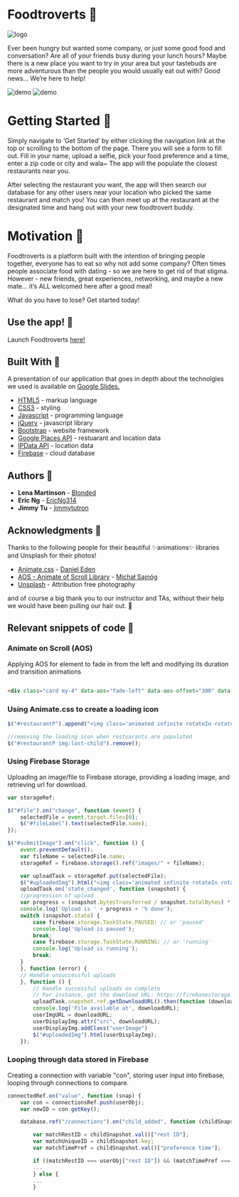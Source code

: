 # Foodtroverts :rice:
![logo](assets/images/logo.png)

Ever been hungry but wanted some company, or just some good food and conversation? Are all of your friends busy during your lunch hours? Maybe there is a new place you want to try in your area but your tastebuds are more adventurous than the people you would usually eat out with? Good news… We’re here to help!

![demo](demo1.gif)
![demo](demo2.gif)

# Getting Started :spaghetti:

Simply navigate to ‘Get Started’ by either clicking the navigation link at the top or scrolling to the bottom of the page. There you will see a form to fill out. Fill in your name, upload a selfie, pick your food preference and a time, enter a zip code or city and wala~ The app will the populate the closest restaurants near you.

After selecting the restaurant you want, the app will then search our database for any other users near your location who picked the same restaurant and match you! You can then meet up at the restaurant at the designated time and hang out with your new foodtrovert buddy.

# Motivation :stew:

Foodtroverts is a platform built with the intention of bringing people together, everyone has to eat so why not add some company? Often times people associate food with dating - so we are here to get rid of that stigma. However - new friends, great experiences, networking, and maybe a new mate… it’s ALL welcomed here after a good meal!

What do you have to lose? Get started today!


## Use the app! :ice_cream:
Launch Foodtroverts [here!](https://ericng314.github.io/Foodtroverts/)

## Built With :pizza:

A presentation of our application that goes in depth about the technolgies we used is available on [Google Slides.](https://docs.google.com/presentation/d/e/2PACX-1vQ5dTUnLjPxNQ54pOlWbjHl97Zq7EhUZppogH72tmrttXUoagyMKfEonKZp8VEnkv9pOGnIlmrWuh0k/pub?start=false&loop=false&delayms=3000)

* [HTML5](https://www.w3.org/TR/html/) - markup language
* [CSS3](https://developer.mozilla.org/en-US/docs/Web/CSS/CSS3) - styling
* [Javascript](https://www.javascript.com/) - programming language
* [jQuery](https://jquery.com/) - javascript library
* [Bootstrap](https://getbootstrap.com/) - website framework
* [Google Places API](https://developers.google.com/places/web-service/intro) - restuarant and location data
* [IPData API](https://ipdata.co/) - location data
* [Firebase](https://firebase.google.com/) - cloud database

## Authors :ramen: 

* **Lena Martinson** - [Blonded](https://github.com/Blonded)
* **Eric Ng** - [EricNg314](https://github.com/EricNg314)
* **Jimmy Tu** - [jimmytutron](https://github.com/jimmytutron)


## Acknowledgments :pray:

Thanks to the following people for their beautiful :sparkles:animations:sparkles: libraries and Unsplash for their photos!

* [Animate.css](https://daneden.github.io/animate.css/) - [Daniel Eden](https://daneden.me/)
* [AOS - Animate of Scroll Library](https://michalsnik.github.io/aos/) - [Michał Sajnóg](https://github.com/michalsnik)
* [Unsplash](https://unsplash.com/) - Attribution free photography

and of course a big thank you to our instructor and TAs, without their help we would have been pulling our hair out. :grimacing:



## Relevant snippets of code :tea:

### Animate on Scroll (AOS)

Applying AOS for element to fade in from the left and modifying its duration and transition animations

```html        

<div class="card my-4" data-aos="fade-left" data-aos-offset="300" data-aos-easing="ease-in-sine" data-aos-duration="500">

```

### Using Animate.css to create a loading icon

```javascript      
$("#restaurantP").append("<img class='animated infinite rotateIn rotateOut loadingRest' src='assets/images/logo_small.svg'>");

//removing the loading icon when restuarants are populated
$("#restaurantP img:last-child").remove();
```

### Using Firebase Storage

Uploading an image/file to Firebase storage, providing a loading image, and retrieving url for download.

```javascript        
var storageRef;

$("#file").on("change", function (event) {
    selectedFile = event.target.files[0];
    $("#fileLabel").text(selectedFile.name);
});

$("#submitImage").on("click", function () {
    event.preventDefault();
    var fileName = selectedFile.name;
    storageRef = firebase.storage().ref("images/" + fileName);

    var uploadTask = storageRef.put(selectedFile);
    $("#uploadedImg").html("<img class='animated infinite rotateIn rotateOut loading' src='assets/images/logo_small.svg'>");
    uploadTask.on('state_changed', function (snapshot) {
    //progression of upload
    var progress = (snapshot.bytesTransferred / snapshot.totalBytes) * 100;
    console.log('Upload is ' + progress + '% done');
    switch (snapshot.state) {
        case firebase.storage.TaskState.PAUSED: // or 'paused'
        console.log('Upload is paused');
        break;
        case firebase.storage.TaskState.RUNNING: // or 'running'
        console.log('Upload is running');
        break;
    }
    }, function (error) {
    // Handle unsuccessful uploads
    }, function () {
        // Handle successful uploads on complete
        // For instance, get the download URL: https://firebasestorage.googleapis.com/...
        uploadTask.snapshot.ref.getDownloadURL().then(function (downloadURL) {
        console.log('File available at', downloadURL);
        userImgURL = downloadURL;
        userDisplayImg.attr("src", downloadURL);
        userDisplayImg.addClass("userImage")
        $("#uploadedImg").html(userDisplayImg);
    });
```

### Looping through data stored in Firebase

Creating a connection with variable "con", storing user input into firebase, looping through connections to compare.

```javascript        
connectedRef.on("value", function (snap) {
    var con = connectionsRef.push(userObj);
    var newID = con.getKey();

    database.ref("/connections").on("child_added", function (childSnapshot) {

        var matchRestID = childSnapshot.val()["rest ID"];
        var matchUniqueID = childSnapshot.key;
        var matchTimePref = childSnapshot.val()["preference time"];

        if ((matchRestID === userObj["rest ID"]) && (matchTimePref === userObj["preference time"]) && (newID !== matchUniqueID)) {
        ...
        } else {
        ...
        }
```

